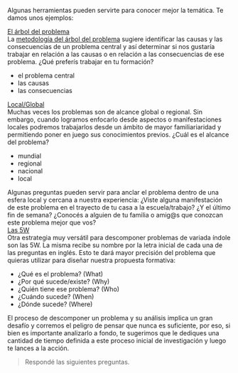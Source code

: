 Algunas herramientas pueden servirte para conocer mejor la temática. Te damos unos ejemplos:

<div class="panel-group" id="accordion">
  <div class="panel panel-default" style="width: 100%;">
    <div class="panel-heading">
      <a data-toggle="collapse" data-parent="#accordion" href="#collapseOne">
        El árbol del problema
      </a>
    </div>
    <div id="collapseOne" class="panel-collapse collapse">
      <div class="panel-body">
        La <a href="https://www.cepal.org/ilpes/noticias/noticias/9/33159/Arboles_Diagnostico.pdf" target="_blank">metodología del árbol del problema</a> sugiere identificar las causas y las consecuencias de un problema central y así determinar si nos gustaría trabajar en relación a las causas o en relación a las consecuencias de ese problema. ¿Qué preferís trabajar en tu formación?
        <ul>
          <li>el problema central</li>
          <li>las causas</li>
          <li>las consecuencias</li>
        </ul>
      </div>
    </div>
  </div>
    
  <div class="panel panel-default" style="width: 100%;">
    <div class="panel-heading">
      <a data-toggle="collapse" data-parent="#accordion" href="#collapseTwo">
        Local/Global
      </a>
    </div>
    <div id="collapseTwo" class="panel-collapse collapse">
      <div class="panel-body">
        Muchas veces los problemas son de alcance global o regional. Sin embargo, cuando logramos enfocarlo desde aspectos o manifestaciones locales podremos trabajarlos desde un ámbito de mayor familiariaridad y permitiendo poner en juego sus conocimientos previos. ¿Cuál es el alcance del problema? 
        <ul>
          <li>mundial</li>
          <li>regional</li>
          <li>nacional</li>
          <li>local</li>
        </ul>
        Algunas preguntas pueden servir para anclar el problema dentro de una esfera local y cercana a nuestra experiencia: 
        ¿Viste alguna manifestación de este problema en el trayecto de tu casa a la escuela/trabajo? ¿Y el último fin de semana?
        ¿Conocés a alguien de tu familia o amig@s que conozcan este problema mejor que vos?
      </div>
    </div>
  </div>
  
  <div class="panel panel-default" style="width: 100%;">
    <div class="panel-heading">
      <a data-toggle="collapse" data-parent="#accordion" href="#collapseThree">
        Las 5W
      </a>
    </div>
    <div id="collapseThree" class="panel-collapse collapse">
      <div class="panel-body">
        Otra estrategia muy versátil para descomponer problemas de variada índole son las 5W. La misma recibe su nombre por la letra inicial de cada una de las preguntas en inglés. Esto te dará mayor precisión del problema que quieras utilizar para diseñar nuestra propuesta formativa: 
        <ul> 
          <li>¿Qué es el problema? (What)</li>
          <li>¿Por qué sucede/existe? (Why)</li>
          <li>¿Quién tiene ese problema? (Who)</li>
          <li>¿Cuándo sucede? (When)</li>
          <li>¿Dónde sucede? (Where)</li>
        </ul>
      </div>
    </div>
  </div>
</div>

El proceso de descomponer un problema y su análisis implica un gran desafío y corremos el peligro de pensar que nunca es suficiente, por eso, si bien es importante analizarlo a fondo, te sugerimos que le dediques una cantidad de tiempo definida a este proceso inicial de investigación y luego te lances a la acción.

> Respondé las siguientes preguntas.